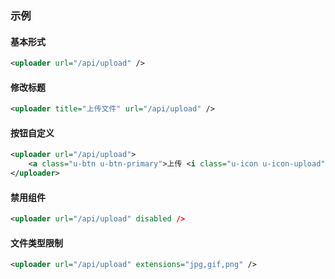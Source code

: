 ### 示例
#### 基本形式

<div class="m-example"></div>

```xml
<uploader url="/api/upload" />
```

#### 修改标题

<div class="m-example"></div>

```xml
<uploader title="上传文件" url="/api/upload" />
```

#### 按钮自定义

<div class="m-example"></div>

```xml
<uploader url="/api/upload">
    <a class="u-btn u-btn-primary">上传 <i class="u-icon u-icon-upload"></i></a>
</uploader>
```

#### 禁用组件

<div class="m-example"></div>

```xml
<uploader url="/api/upload" disabled />
```

#### 文件类型限制

<div class="m-example"></div>

```xml
<uploader url="/api/upload" extensions="jpg,gif,png" />
```
